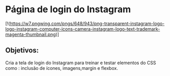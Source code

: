 # **Página de login do Instagram**
[!(https://w7.pngwing.com/pngs/648/943/png-transparent-instagram-logo-logo-instagram-computer-icons-camera-instagram-logo-text-trademark-magenta-thumbnail.png)]
## Objetivos: 
Cria a tela de login do Instagram para treinar e testar elementos do CSS como : inclusão de ícones, imagens,margin e  flexbox.
